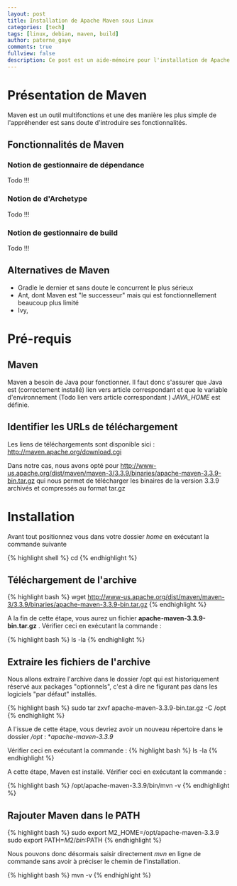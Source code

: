 ```yaml
---
layout: post
title: Installation de Apache Maven sous Linux
categories: [tech]
tags: [linux, debian, maven, build]
author: paterne_gaye
comments: true
fullview: false
description: Ce post est un aide-mémoire pour l'installation de Apache Maven sur une machine Linux.
---
```


# Présentation de Maven

Maven est un outil multifonctions et une des manière les plus simple de l'appréhender est sans doute d'introduire ses fonctionnalités.

## Fonctionnalités de Maven
### Notion de gestionnaire de dépendance
Todo !!!

### Notion de d'Archetype
Todo !!!

### Notion de gestionnaire de build
Todo !!!

## Alternatives de Maven
* Gradle le dernier et sans doute le concurrent le plus sérieux
* Ant, dont Maven est "le successeur" mais qui est fonctionnellement beaucoup plus limité
* Ivy,

# Pré-requis

## Maven
Maven a besoin de Java pour fonctionner. Il faut donc s'assurer que Java est (correctement installé) lien vers article correspondant  et que le variable d'environnement (Todo lien vers article correspondant ) *JAVA_HOME* est définie.

## Identifier les URLs de téléchargement

Les liens de téléchargements sont disponible sici : http://maven.apache.org/download.cgi

Dans notre cas, nous avons opté pour http://www-us.apache.org/dist/maven/maven-3/3.3.9/binaries/apache-maven-3.3.9-bin.tar.gz qui nous permet de télécharger les binaires de la version 3.3.9 archivés et compressés au format tar.gz


# Installation

Avant tout positionnez vous dans votre dossier *home* en exécutant la commande suivante

{% highlight shell %}
cd
{% endhighlight %}

## Téléchargement de l'archive

{% highlight bash %}
wget http://www-us.apache.org/dist/maven/maven-3/3.3.9/binaries/apache-maven-3.3.9-bin.tar.gz
{% endhighlight %}

A la fin de cette étape, vous aurez un fichier **apache-maven-3.3.9-bin.tar.gz** . Vérifier ceci en exécutant la commande :

{% highlight bash %}
ls -la
{% endhighlight %}

## Extraire les fichiers de l'archive
Nous allons extraire l'archive dans le dossier /opt  qui est historiquement réservé aux packages "optionnels", c'est à dire ne figurant pas dans les logiciels "par défaut" installés.

{% highlight bash %}
sudo tar zxvf apache-maven-3.3.9-bin.tar.gz -C /opt
{% endhighlight %}

A l'issue de cette étape, vous devriez avoir un nouveau répertoire dans le dossier */opt* : **apache-maven-3.3.9*

Vérifier ceci en exécutant la commande :
{% highlight bash %}
ls -la
{% endhighlight %}

A cette étape, Maven est installé. Vérifier ceci en exécutant la commande :

{% highlight bash %}
/opt/apache-maven-3.3.9/bin/mvn -v
{% endhighlight %}

## Rajouter Maven dans le PATH

{% highlight bash %}
sudo export M2_HOME=/opt/apache-maven-3.3.9
sudo export PATH=$M2/bin:$PATH
{% endhighlight %}

Nous pouvons donc désormais saisir directement *mvn* en ligne de commande sans avoir à préciser le chemin de l'installation.

{% highlight bash %}
mvn -v
{% endhighlight %}

